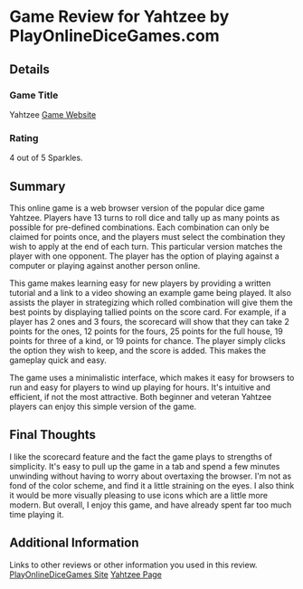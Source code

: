 # Game Review for Yahtzee by PlayOnlineDiceGames.com

## Details

### Game Title
Yahtzee
[Game Website](http://www.playonlinedicegames.com/yahtzee)

### Rating
4 out of 5 Sparkles.

## Summary
This online game is a web browser version of the popular dice game Yahtzee. Players have 13 turns to roll dice and tally up as many points as possible for pre-defined combinations. Each combination can only be claimed for points once, and the players must select the combination they wish to apply at the end of each turn. This particular version matches the player with one opponent. The player has the option of playing against a computer or playing against another person online.

This game makes learning easy for new players by providing a written tutorial and a link to a video showing an example game being played. It also assists the player in strategizing which rolled combination will give them the best points by displaying tallied points on the score card. For example, if a player has 2 ones and 3 fours, the scorecard will show that they can take 2 points for the ones, 12 points for the fours, 25 points for the full house, 19 points for three of a kind, or 19 points for chance. The player simply clicks the option they wish to keep, and the score is added. This makes the gameplay quick and easy.

The game uses a minimalistic interface, which makes it easy for browsers to run and easy for players to wind up playing for hours. It's intuitive and efficient, if not the most attractive. Both beginner and veteran Yahtzee players can enjoy this simple version of the game.

## Final Thoughts
I like the scorecard feature and the fact the game plays to strengths of simplicity. It's easy to pull up the game in a tab and spend a few minutes unwinding without having to worry about overtaxing the browser. I'm not as fond of the color scheme, and find it a little straining on the eyes. I also think it would be more visually pleasing to use icons which are a little more modern. But overall, I enjoy this game, and have already spent far too much time playing it.

## Additional Information
Links to other reviews or other information you used in this review.
[PlayOnlineDiceGames Site](http://www.playonlinedicegames.com/)
[Yahtzee Page](http://www.playonlinedicegames.com/yahtzee)
